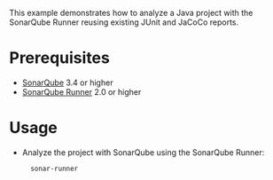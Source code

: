 This example demonstrates how to analyze a Java project with the SonarQube Runner reusing existing JUnit and JaCoCo reports.

Prerequisites
=============
* [SonarQube](http://www.sonarsource.org/downloads/) 3.4 or higher
* [SonarQube Runner](http://docs.codehaus.org/x/N4KxDQ) 2.0 or higher

Usage
=====
* Analyze the project with SonarQube using the SonarQube Runner:

        sonar-runner

